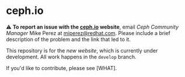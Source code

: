 # ceph.io

:warning: **To report an issue with the [ceph.io](https://ceph.io/) website**, email *Ceph Community Manager* Mike Perez at <miperez@redhat.com>. Please include a brief description of the problem and the link that led to it.

This repository is for the *new website*, which is currently under development. All work happens in the `develop` branch.

If you'd like to contribute, please see [WHAT].
